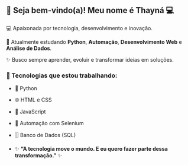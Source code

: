 ## 👋 Seja bem-vindo(a)! Meu nome é Thayná 💻

💻 Apaixonada por tecnologia, desenvolvimento e inovação.

🚀 Atualmente estudando **Python**, **Automação**, **Desenvolvimento Web** e **Análise de Dados**.

✨ Busco sempre aprender, evoluir e transformar ideias em soluções.

### 🔧 Tecnologias que estou trabalhando:
- 🐍 Python
- 🌐 HTML e CSS
- 💛 JavaScript
- 🤖 Automação com Selenium
- 🗄️ Banco de Dados (SQL)

- ✨ **“A tecnologia move o mundo. E eu quero fazer parte dessa transformação.”** ✨
